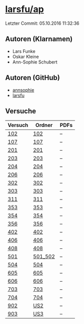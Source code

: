 # [larsfu/ap](https://github.com/larsfu/ap)

Letzter Commit: 05.10.2016 11:32:36

## Autoren (Klarnamen)
- Lars Funke
- Oskar Kleine
- Ann-Sophie Schubert

## Autoren (GitHub)
- [annsophie](https://github.com/annsophie)
- [larsfu](https://github.com/larsfu)

## Versuche

|        Versuch         |                          Ordner                           |PDFs|
|------------------------|-----------------------------------------------------------|----|
|[102](../../versuch/102)|[102](https://github.com/larsfu/ap/tree/master/102)        |–   |
|[107](../../versuch/107)|[107](https://github.com/larsfu/ap/tree/master/107)        |–   |
|[201](../../versuch/201)|[201](https://github.com/larsfu/ap/tree/master/201)        |–   |
|[203](../../versuch/203)|[203](https://github.com/larsfu/ap/tree/master/203)        |–   |
|[204](../../versuch/204)|[204](https://github.com/larsfu/ap/tree/master/204)        |–   |
|[206](../../versuch/206)|[206](https://github.com/larsfu/ap/tree/master/206)        |–   |
|[302](../../versuch/302)|[302](https://github.com/larsfu/ap/tree/master/302)        |–   |
|[303](../../versuch/303)|[303](https://github.com/larsfu/ap/tree/master/303)        |–   |
|[311](../../versuch/311)|[311](https://github.com/larsfu/ap/tree/master/311)        |–   |
|[353](../../versuch/353)|[353](https://github.com/larsfu/ap/tree/master/353)        |–   |
|[354](../../versuch/354)|[354](https://github.com/larsfu/ap/tree/master/354)        |–   |
|[356](../../versuch/356)|[356](https://github.com/larsfu/ap/tree/master/356)        |–   |
|[402](../../versuch/402)|[402](https://github.com/larsfu/ap/tree/master/402)        |–   |
|[406](../../versuch/406)|[406](https://github.com/larsfu/ap/tree/master/406)        |–   |
|[408](../../versuch/408)|[408](https://github.com/larsfu/ap/tree/master/408)        |–   |
|[501](../../versuch/501)|[501_502](https://github.com/larsfu/ap/tree/master/501_502)|–   |
|[504](../../versuch/504)|[504](https://github.com/larsfu/ap/tree/master/504)        |–   |
|[605](../../versuch/605)|[605](https://github.com/larsfu/ap/tree/master/605)        |–   |
|[606](../../versuch/606)|[606](https://github.com/larsfu/ap/tree/master/606)        |–   |
|[703](../../versuch/703)|[703](https://github.com/larsfu/ap/tree/master/703)        |–   |
|[704](../../versuch/704)|[704](https://github.com/larsfu/ap/tree/master/704)        |–   |
|[902](../../versuch/902)|[US2](https://github.com/larsfu/ap/tree/master/US2)        |–   |
|[903](../../versuch/903)|[US3](https://github.com/larsfu/ap/tree/master/US3)        |–   |
